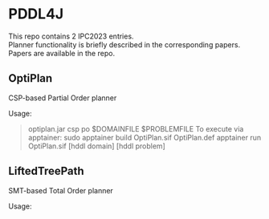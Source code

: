 # PDDL4J
This repo contains 2 IPC2023 entries.\
Planner functionality is briefly described in the corresponding papers. Papers are available in the repo.

## OptiPlan
CSP-based Partial Order planner

Usage:
> optiplan.jar csp po $DOMAINFILE $PROBLEMFILE
To execute via apptainer:
> sudo apptainer build OptiPlan.sif OptiPlan.def
> apptainer run OptiPlan.sif [hddl domain] [hddl problem]

## LiftedTreePath
SMT-based Total Order planner

Usage:
>
